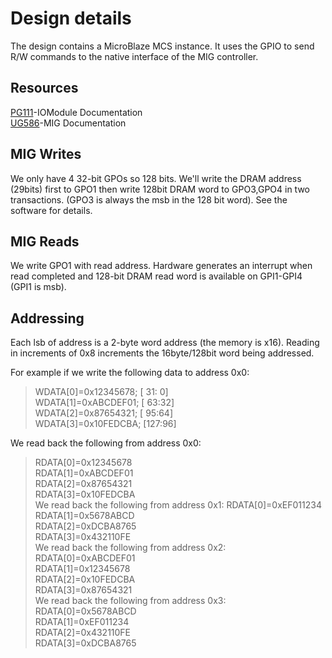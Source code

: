 # Design details
The design contains a MicroBlaze MCS instance. It uses the GPIO to send R/W
commands to the native interface of the MIG controller.

## Resources
[PG111](https://www.xilinx.com/support/documentation/ip_documentation/iomodule/v3_1/pg111-iomodule.pdf)-IOModule Documentation  
[UG586](https://www.xilinx.com/support/documentation/ip_documentation/ug586_7Series_MIS.pdf)-MIG Documentation

## MIG Writes
We only have 4 32-bit GPOs so 128 bits. We'll write the DRAM address (29bits)
first to GPO1 then write 128bit DRAM word to GPO3,GPO4 in two transactions.
(GPO3 is always the msb in the 128 bit word). See the software for details.

## MIG Reads
We write GPO1 with read address. Hardware generates an interrupt when read
completed and 128-bit DRAM read word is available on GPI1-GPI4 (GPI1 is msb).

## Addressing
Each lsb of address is a 2-byte word address (the memory is x16). Reading in
increments of 0x8 increments the 16byte/128bit word being addressed.

For example if we write the following data to address 0x0:
>WDATA[0]=0x12345678; [ 31: 0]  
>WDATA[1]=0xABCDEF01; [ 63:32]  
>WDATA[2]=0x87654321; [ 95:64]  
>WDATA[3]=0x10FEDCBA; [127:96]  

We read back the following from address 0x0:
>RDATA[0]=0x12345678  
>RDATA[1]=0xABCDEF01  
>RDATA[2]=0x87654321  
>RDATA[3]=0x10FEDCBA  
We read back the following from address 0x1:
>RDATA[0]=0xEF011234  
>RDATA[1]=0x5678ABCD  
>RDATA[2]=0xDCBA8765  
>RDATA[3]=0x432110FE  
We read back the following from address 0x2:
>RDATA[0]=0xABCDEF01  
>RDATA[1]=0x12345678  
>RDATA[2]=0x10FEDCBA  
>RDATA[3]=0x87654321  
We read back the following from address 0x3:
>RDATA[0]=0x5678ABCD  
>RDATA[1]=0xEF011234  
>RDATA[2]=0x432110FE  
>RDATA[3]=0xDCBA8765  

